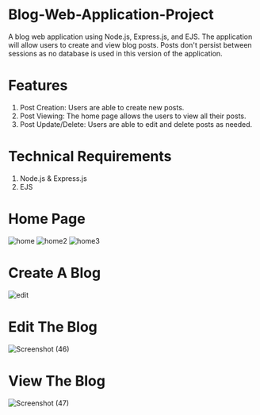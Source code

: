 # Blog-Web-Application-Project
A blog web application using Node.js, Express.js, and EJS. The application will allow users to create and view blog posts. Posts don't persist between sessions as no database is used in this version of the application.

# Features
1. Post Creation: Users are able to create new posts.
2. Post Viewing: The home page allows the users to view all their posts.
3. Post Update/Delete: Users are able to edit and delete posts as needed.

# Technical Requirements
1. Node.js & Express.js
2. EJS

# Home Page
![home](https://github.com/user-attachments/assets/f7cf0359-5b03-4a54-9371-2f836ea2d98b)
![home2](https://github.com/user-attachments/assets/097ab475-d8db-47b7-80db-a6af6162509b)
![home3](https://github.com/user-attachments/assets/53091e1d-6275-4846-b55f-fda7c913c044)

# Create A Blog
![edit](https://github.com/user-attachments/assets/07457977-ccff-4251-a777-dcedcd257e9f)

# Edit The Blog
![Screenshot (46)](https://github.com/user-attachments/assets/653c1e4b-0436-495d-a957-7d5263f9ed86)

# View The Blog
![Screenshot (47)](https://github.com/user-attachments/assets/57b4c7de-5f8b-4811-9aa2-89d47a9f364f)




